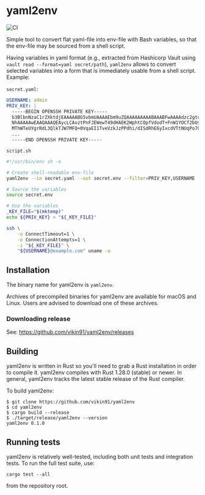 # yaml2env

![CI](https://github.com/vikin91/yaml2env/workflows/CI/badge.svg)

Simple tool to convert flat yaml-file into env-file with Bash variables, so that the env-file may be sourced from a shell script.

Having variables in yaml format (e.g., extracted from Hashicorp Vault using `vault read --format=yaml secret/path`), `yaml2env` allows to convert selected variables into a form that is immediately usable from a shell script. Example:

`secret.yaml`:

```yaml
USERNAME: admin
PRIV_KEY: |
  -----BEGIN OPENSSH PRIVATE KEY-----
  b3BlbnNzaC1rZXktdjEAAAAABG5vbmUAAAAEbm9uZQAAAAAAAAABAAABFwAAAAdzc2gtcn
  NhAAAAAwEAAQAAAQEAycLCAvztPnFJEWewT49dHAEK2WphtCOpfVdodT+FnW1YOCf2bUsH
  MThWTeUYgrRdL3QlkTJW7MFQ+0VqaEI1TveVzkJzPPdhi/dISdRhE6yIxcdVTtNUqPo70l
  ...
  -----END OPENSSH PRIVATE KEY-----
```

`script.sh`

```bash
#!/usr/bin/env sh -e

# Create shell-readable env-file
yaml2env --in secret.yaml --out secret.env --filter=PRIV_KEY,USERNAME

# Source the variables
source secret.env

# Use the variables
_KEY_FILE="$(mktemp)"
echo ${PRIV_KEY} > "${_KEY_FILE}"

ssh \
    -o ConnectTimeout=1 \
    -o ConnectionAttempts=1 \
    -i "${_KEY_FILE}" \
    "${USERNAME}@example.com" uname -a
```

## Installation

The binary name for yaml2env is `yaml2env`.

Archives of precompiled binaries for yaml2env are available for macOS and Linux.
Users are advised to download one of these archives.

### Downloading release

See: https://github.com/vikin91/yaml2env/releases

## Building

yaml2env is written in Rust so you'll need to grab a Rust installation in order to compile it. yaml2env compiles with Rust 1.28.0 (stable) or newer. In general, yaml2env tracks the latest stable release of the Rust compiler.

To build yaml2env:

```shell
$ git clone https://github.com/vikin91/yaml2env
$ cd yaml2env
$ cargo build --release
$ ./target/release/yaml2env --version
yaml2env 0.1.0
```

## Running tests

yaml2env is relatively well-tested, including both unit tests and integration tests.
To run the full test suite, use:

```shell
cargo test --all
```

from the repository root.
